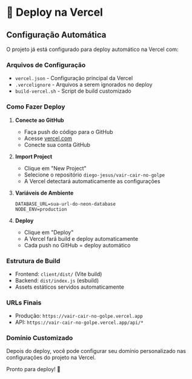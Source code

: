 # 🚀 Deploy na Vercel

## Configuração Automática

O projeto já está configurado para deploy automático na Vercel com:

### Arquivos de Configuração
- `vercel.json` - Configuração principal da Vercel
- `.vercelignore` - Arquivos a serem ignorados no deploy
- `build-vercel.sh` - Script de build customizado

### Como Fazer Deploy

1. **Conecte ao GitHub**
   - Faça push do código para o GitHub
   - Acesse [vercel.com](https://vercel.com)
   - Conecte sua conta GitHub

2. **Import Project**
   - Clique em "New Project"
   - Selecione o repositório `diego-jesus/vair-cair-no-golpe`
   - A Vercel detectará automaticamente as configurações

3. **Variáveis de Ambiente**
   ```
   DATABASE_URL=sua-url-do-neon-database
   NODE_ENV=production
   ```

4. **Deploy**
   - Clique em "Deploy"
   - A Vercel fará build e deploy automaticamente
   - Cada push no GitHub = deploy automático

### Estrutura de Build
- Frontend: `client/dist/` (Vite build)
- Backend: `dist/index.js` (esbuild)
- Assets estáticos servidos automaticamente

### URLs Finais
- Produção: `https://vair-cair-no-golpe.vercel.app`
- API: `https://vair-cair-no-golpe.vercel.app/api/*`

### Domínio Customizado
Depois do deploy, você pode configurar seu domínio personalizado nas configurações do projeto na Vercel.

Pronto para deploy! 🎯